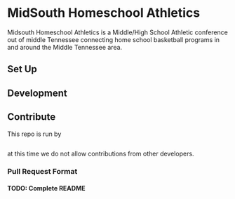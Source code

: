 # MidSouth Homeschool Athletics
Midsouth Homeschool Athletics is a Middle/High School Athletic conference out of middle Tennessee connecting home school basketball programs in and around the Middle Tennessee area.
## Set Up
## Development
## Contribute
This repo is run by <pre><Robros/></pre> at this time we do not allow contributions from other developers.
### Pull Request Format

#### TODO: Complete README